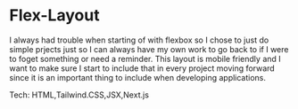 # Flex-Layout

I always had trouble when starting of with flexbox so I chose to just do simple prjects just so I can always have my own work to go back to if I were to foget something or need a reminder. This layout is mobile friendly and I want to make sure I start to include that in every project moving forward since it is an important thing to include when developing applications.

Tech: HTML,Tailwind.CSS,JSX,Next.js
